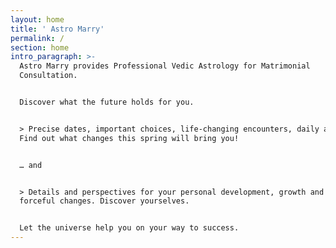 ```yaml
---
layout: home
title: ' Astro Marry'
permalink: /
section: home
intro_paragraph: >-
  Astro Marry provides Professional Vedic Astrology for Matrimonial
  Consultation. 


  Discover what the future holds for you.


  > Precise dates, important choices, life-changing encounters, daily advice…
  Find out what changes this spring will bring you!


  … and


  > Details and perspectives for your personal development, growth and positive
  forceful changes. Discover yourselves.


  Let the universe help you on your way to success.
---
```


